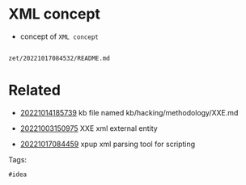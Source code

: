 # XML concept

- concept of `XML concept`

```
```

` zet/20221017084532/README.md `

# Related

- [20221014185739](/zet/20221014185739/README.md) kb file named kb/hacking/methodology/XXE.md

- [20221003150975](/zet/20221003150975/README.md) XXE xml external entity

- [20221017084459](/zet/20221017084459/README.md) xpup xml parsing tool for scripting

Tags:

    #idea
